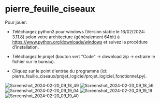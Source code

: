 # pierre_feuille_ciseaux

Pour jouer:

- Téléchargez python3 pour windows (Version stable le 16/02/2024: 3.11.8) selon votre architecture (généralement 64bit) à https://www.python.org/downloads/windows et suivez la procédure d'installation.

- Téléchargez le projet (bouton vert "Code" -> download zip -> extraire le fichier sur le bureau).
  
- Cliquez sur le point d'entrée du programme (ici: pierre_feuille_ciseaux/projet_logiciel/projet_logiciel_fonctionnel.py).

![Screenshot_2024-02-20_09_18_49](https://github.com/bonjan778/pierre_feuille_ciseaux/assets/142881984/07753685-ea8d-49a1-a868-db52e119f65d)
![Screenshot_2024-02-20_09_18_56](https://github.com/bonjan778/pierre_feuille_ciseaux/assets/142881984/35508686-9d56-4dad-85ad-a5d87c2793ba)
![Screenshot_2024-02-20_09_19_04](https://github.com/bonjan778/pierre_feuille_ciseaux/assets/142881984/89c02fba-0f8d-4e80-97c2-cbd4bf40bd25)
![Screenshot_2024-02-20_09_19_18](https://github.com/bonjan778/pierre_feuille_ciseaux/assets/142881984/54c7f150-3b3a-424e-b69c-3436ab19c37a)
![Screenshot_2024-02-20_09_19_40](https://github.com/bonjan778/pierre_feuille_ciseaux/assets/142881984/78634ed0-8a36-42b4-85b0-e7694031581c)
